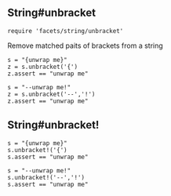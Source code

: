 ## String#unbracket

    require 'facets/string/unbracket'

Remove matched paits of brackets from a string

    s = "{unwrap me}"
    z = s.unbracket('{')
    z.assert == "unwrap me"

    s = "--unwrap me!"
    z = s.unbracket('--','!')
    z.assert == "unwrap me"

## String#unbracket!

    s = "{unwrap me}"
    s.unbracket!('{')
    s.assert == "unwrap me"

    s = "--unwrap me!"
    s.unbracket!('--','!')
    s.assert == "unwrap me"

